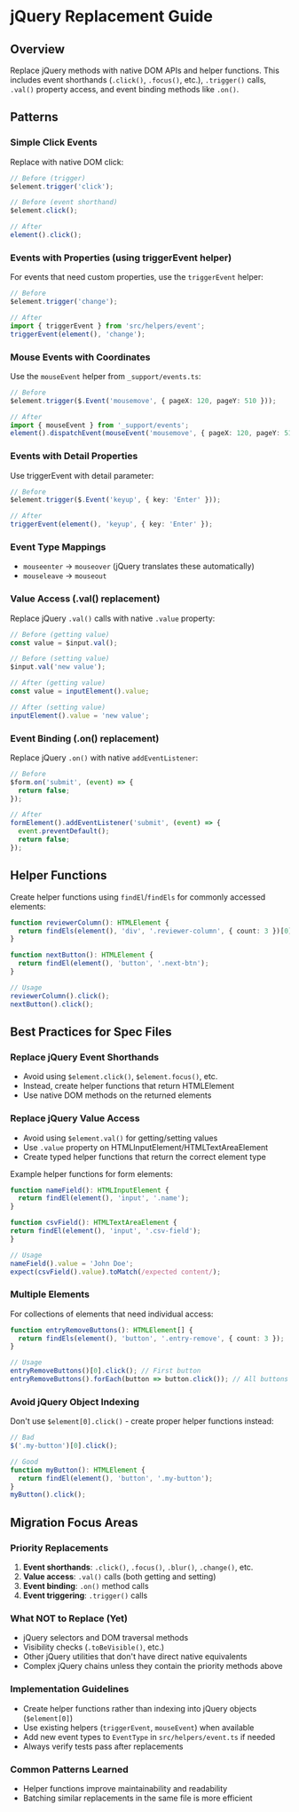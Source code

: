# jQuery Replacement Guide

## Overview
Replace jQuery methods with native DOM APIs and helper functions. This includes event shorthands (`.click()`, `.focus()`, etc.), `.trigger()` calls, `.val()` property access, and event binding methods like `.on()`.

## Patterns

### Simple Click Events
Replace with native DOM click:
```typescript
// Before (trigger)
$element.trigger('click');

// Before (event shorthand)
$element.click();

// After
element().click();
```

### Events with Properties (using triggerEvent helper)
For events that need custom properties, use the `triggerEvent` helper:
```typescript
// Before
$element.trigger('change');

// After
import { triggerEvent } from 'src/helpers/event';
triggerEvent(element(), 'change');
```

### Mouse Events with Coordinates
Use the `mouseEvent` helper from `_support/events.ts`:
```typescript
// Before
$element.trigger($.Event('mousemove', { pageX: 120, pageY: 510 }));

// After
import { mouseEvent } from '_support/events';
element().dispatchEvent(mouseEvent('mousemove', { pageX: 120, pageY: 510 }));
```

### Events with Detail Properties
Use triggerEvent with detail parameter:
```typescript
// Before
$element.trigger($.Event('keyup', { key: 'Enter' }));

// After
triggerEvent(element(), 'keyup', { key: 'Enter' });
```

### Event Type Mappings
- `mouseenter` → `mouseover` (jQuery translates these automatically)
- `mouseleave` → `mouseout`

### Value Access (.val() replacement)
Replace jQuery `.val()` calls with native `.value` property:
```typescript
// Before (getting value)
const value = $input.val();

// Before (setting value)
$input.val('new value');

// After (getting value)
const value = inputElement().value;

// After (setting value)
inputElement().value = 'new value';
```

### Event Binding (.on() replacement)
Replace jQuery `.on()` with native `addEventListener`:
```typescript
// Before
$form.on('submit', (event) => {
  return false;
});

// After
formElement().addEventListener('submit', (event) => {
  event.preventDefault();
  return false;
});
```

## Helper Functions
Create helper functions using `findEl`/`findEls` for commonly accessed elements:
```typescript
function reviewerColumn(): HTMLElement {
  return findEls(element(), 'div', '.reviewer-column', { count: 3 })[0];
}

function nextButton(): HTMLElement {
  return findEl(element(), 'button', '.next-btn');
}

// Usage
reviewerColumn().click();
nextButton().click();
```

## Best Practices for Spec Files

### Replace jQuery Event Shorthands
- Avoid using `$element.click()`, `$element.focus()`, etc.
- Instead, create helper functions that return HTMLElement
- Use native DOM methods on the returned elements

### Replace jQuery Value Access
- Avoid using `$element.val()` for getting/setting values
- Use `.value` property on HTMLInputElement/HTMLTextAreaElement
- Create typed helper functions that return the correct element type

Example helper functions for form elements:
```typescript
function nameField(): HTMLInputElement {
  return findEl(element(), 'input', '.name');
}

function csvField(): HTMLTextAreaElement {
return findEl(element(), 'input', '.csv-field');
}

// Usage
nameField().value = 'John Doe';
expect(csvField().value).toMatch(/expected content/);
```

### Multiple Elements
For collections of elements that need individual access:
```typescript
function entryRemoveButtons(): HTMLElement[] {
  return findEls(element(), 'button', '.entry-remove', { count: 3 });
}

// Usage
entryRemoveButtons()[0].click(); // First button
entryRemoveButtons().forEach(button => button.click()); // All buttons
```

### Avoid jQuery Object Indexing
Don't use `$element[0].click()` - create proper helper functions instead:
```typescript
// Bad
$('.my-button')[0].click();

// Good
function myButton(): HTMLElement {
  return findEl(element(), 'button', '.my-button');
}
myButton().click();
```

## Migration Focus Areas

### Priority Replacements
1. **Event shorthands**: `.click()`, `.focus()`, `.blur()`, `.change()`, etc.
2. **Value access**: `.val()` calls (both getting and setting)
3. **Event binding**: `.on()` method calls
4. **Event triggering**: `.trigger()` calls

### What NOT to Replace (Yet)
- jQuery selectors and DOM traversal methods
- Visibility checks (`.toBeVisible()`, etc.)
- Other jQuery utilities that don't have direct native equivalents
- Complex jQuery chains unless they contain the priority methods above

### Implementation Guidelines
- Create helper functions rather than indexing into jQuery objects (`$element[0]`)
- Use existing helpers (`triggerEvent`, `mouseEvent`) when available
- Add new event types to `EventType` in `src/helpers/event.ts` if needed
- Always verify tests pass after replacements

### Common Patterns Learned
- Helper functions improve maintainability and readability
- Batching similar replacements in the same file is more efficient
